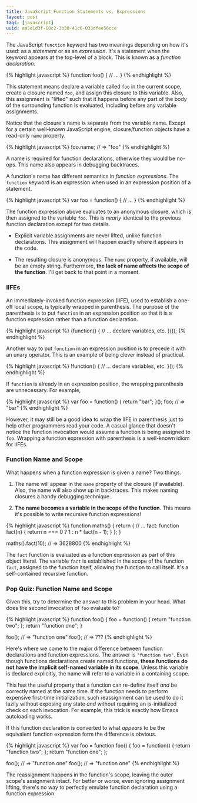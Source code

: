 ```yaml
---
title: JavaScript Function Statements vs. Expressions
layout: post
tags: [javascript]
uuid: aa5d1d3f-60c2-3b30-41c6-833dfee56cce
---
```


The JavaScript `function` keyword has two meanings depending on how
it's used: as a *statement* or as an *expression*. It's a statement
when the keyword appears at the top-level of a block. This is known as
a *function declaration*.

{% highlight javascript %}
function foo() {
    // ...
}
{% endhighlight %}

This statement means declare a variable called `foo` in the current
scope, create a closure named `foo`, and assign this closure to this
variable. Also, this assignment is "lifted" such that it happens
before any part of the body of the surrounding function is evaluated,
including before any variable assignments.

Notice that the closure's name is separate from the variable name.
Except for a certain well-known JavaScript engine, closure/function
objects have a read-only `name` property.

{% highlight javascript %}
foo.name; // => "foo"
{% endhighlight %}

A name is required for function declarations, otherwise they would be
no-ops. This name also appears in debugging backtraces.

A function's name has different semantics in *function expressions*.
The `function` keyword is an expression when used in an expression
position of a statement.

{% highlight javascript %}
var foo = function() {
    // ...
}
{% endhighlight %}

The function expression above evaluates to an anonymous closure, which
is then assigned to the variable `foo`. This is *nearly* identical to
the previous function declaration except for two details.

 * Explicit variable assignments are never lifted, unlike function
   declarations. This assignment will happen exactly where it appears
   in the code.

 * The resulting closure is anonymous. The `name` property, if
   available, will be an empty string. Furthermore, **the lack of name
   affects the scope of the function**. I'll get back to that point in
   a moment.

### IIFEs

An immediately-invoked function expression (IIFE), used to establish a
one-off local scope, is typically wrapped in parenthesis. The purpose
of the parenthesis is to put `function` in an expression position so
that it is a function expression rather than a function declaration.

{% highlight javascript %}
(function() {
    // ... declare variables, etc.
}());
{% endhighlight %}

Another way to put `function` in an expression position is to precede
it with an unary operator. This is an example of being clever instead
of practical.

{% highlight javascript %}
!function() {
    // ... declare variables, etc.
}();
{% endhighlight %}

If `function` is already in an expression position, the wrapping
parenthesis are unnecessary. For example,

{% highlight javascript %}
var foo = function() { return "bar"; }();
foo; // => "bar"
{% endhighlight %}

However, it may still be a good idea to wrap the IIFE in parenthesis
just to help other programmers read your code. A casual glance that
doesn't notice the function invocation would assume a function is
being assigned to `foo`. Wrapping a function expression with
parenthesis is a well-known idiom for IIFEs.

### Function Name and Scope

What happens when a function expression is given a name? Two things.

 1. The name will appear in the `name` property of the closure (if
    available). Also, the name will also show up in backtraces. This
    makes naming closures a handy debugging technique.

 2. **The name becomes a variable in the scope of the function**. This
    means it's possible to write recursive function expressions!

{% highlight javascript %}
function maths() {
    return {
        // ...
        fact: function fact(n) {
            return n === 0 ? 1 : n * fact(n - 1);
        }
    };
}

maths().fact(10); // => 3628800
{% endhighlight %}

The `fact` function is evaluated as a function expression as part of
this object literal. The variable `fact` is established in the scope
of the function `fact`, assigned to the function itself, allowing the
function to call itself. It's a self-contained recursive function.

### Pop Quiz: Function Name and Scope

Given this, try to determine the answer to this problem in your head.
What does the second invocation of `foo` evaluate to?

{% highlight javascript %}
function foo() {
    foo = function() {
        return "function two";
    };
    return "function one";
}

foo(); // => "function one"
foo(); // => ???
{% endhighlight %}

Here's where we come to the major difference between function
declarations and function expressions. The answer is `"function two"`.
Even though functions declarations create named functions, **these
functions do not have the implicit self-named variable in its scope**.
Unless this variable is declared explicitly, the name will refer to a
variable in a containing scope.

This has the useful property that a function can re-define itself
*and* be correctly named at the same time. If the function needs to
perform expensive first-time initialization, such reassignment can be
used to do it lazily without exposing any state *and* without
requiring an is-initialized check on each invocation. For example,
this trick is exactly how Emacs autoloading works.

If this function declaration is converted to what *appears* to be the
equivalent function expression form the difference is obvious.

{% highlight javascript %}
var foo = function foo() {
    foo = function() {
        return "function two";
    };
    return "function one";
};

foo(); // => "function one"
foo(); // => "function one"
{% endhighlight %}

The reassignment happens in the function's scope, leaving the outer
scope's assignment intact. For better or worse, even ignoring
assignment lifting, there's no way to perfectly emulate function
declaration using a function expression.
